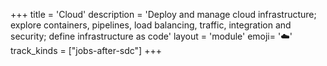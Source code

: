 +++
title = 'Cloud'
description = 'Deploy and manage cloud infrastructure; explore containers, pipelines, load balancing, traffic, integration and security; define infrastructure as code'
layout = 'module'
emoji= '☁️'
track_kinds = ["jobs-after-sdc"]
+++
